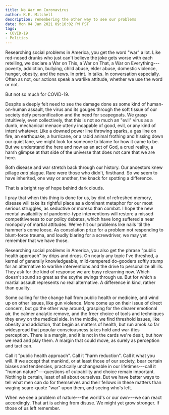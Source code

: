 ```yaml
---
title: No War on Coronavirus
author: K.E. Mitchell
description: remembering the other way to see our problems
date: Mon 04 Jan 2021 09:10:02 PM PST
tags:
- COVID-19
- Politics
---
```


Researching social problems in America, you get the word "war" a lot.  Like red-nosed drunks who just can't believe the joke gets worse with each retelling, we declare a War on This, a War on That, a War on Everything---poverty, addiction, bullying, child abuse, elder abuse, domestic violence, hunger, obesity, and the news.  In print.  In talks.  In conversation especially.  Often as not, our actions speak a warlike attitude, whether we use the word or not.

But not so much for COVID-19.

Despite a deeply felt need to see the damage done as some kind of human-on-human assault, the virus and its gouges through the soft tissue of our society defy personification and the need for scapegoats.  We grasp intuitively, even collectively, that this is not so much an "evil" virus as a dumb, mechanical menace utterly incapable of good, evil, or any kind of intent whatever.  Like a downed power line throwing sparks, a gas line on fire, an earthquake, a hurricane, or a rabid animal frothing and hissing down our quiet lane, we might look for someone to blame for how it came to be.  But we understand the here and now as an act of God, a cruel reality, a harsh glimpse at that side of the universe that does not care that we are here.

Both disease and war stretch back through our history.  Our ancestors knew pillage _and_ plague.  Rare were those who didn't, firsthand.  So we seem to have inherited, one way or another, the knack for spotting a difference.

That is a bright ray of hope behind dark clouds.

I pray that when this thing is done for us, by dint of refreshed memory, disease will take its rightful place as a dominant metaphor for our most serious struggles, as seductive or moreso than combat.  I hope the new mental availability of pandemic-type interventions will restore a missed competitiveness to our policy debates, which have long suffered a near monopoly of martial attitudes.  We've hit our problems like nails 'til the hammer's come loose.  As consolation prize for a problem not responding to blunt-force trauma, and loudly blaring for a screwdriver, we may yet remember that we have those.

Researching social problems in America, you also get the phrase "public health approach" by drips and drops.  On nearly any topic I've threshed, a kernel of generally knowledgeable, mild-tempered do-gooders softly stump for an alternative to warlike interventions and the drive to personalize all ills.  They ask for the kind of response we are busy relearning now.  Which doesn't sound so great as the scythe swings through us.  But for which a martial assault represents no real alternative.  A difference in kind, rather than quality.

Some calling for the change hail from public health or medicine, and wind up on other issues, like gun violence.  More come up on their issue of direct concern, but go the other way around, grasping for the clearer emotional air, the calmer analytic remove, and the freer choice of tools and techniques they envy on the medical side.  In the middle, we find threshold issues, like obesity and addiction, that begin as matters of health, but run amok so far widespread that popular consciousness takes hold and war-ifies perception.  There is a margin, and it is not in the cards we're dealt, but how we read and play them.  A margin that could move, as surely as perception and tact can.

Call it "public health approach".  Call it "harm reduction".  Call it what you will.  If we accept that mankind, or at least those of our society, bear certain biases and tendencies, practically unchangeable in our lifetimes---call it "human nature"---questions of culpability and choice remain important.  Nothing is certain, least of all about ourselves.  But we have better ways to tell what men can do for themselves and their fellows in these matters than waging scare-quote "war" upon them, and seeing who's left.

When we see a problem of nature---the world's or our own---we can react accordingly.  That art is aching from disuse.  We might yet grow stronger.  If those of us left remember.
